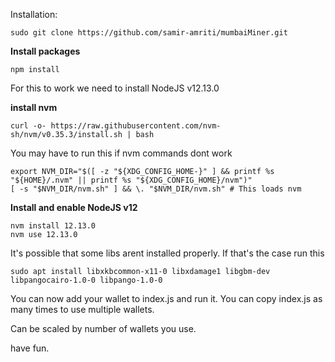 Installation:

```
sudo git clone https://github.com/samir-amriti/mumbaiMiner.git
```
**Install packages**
```
npm install
```

For this to work we need to install NodeJS v12.13.0

**install nvm**
```
curl -o- https://raw.githubusercontent.com/nvm-sh/nvm/v0.35.3/install.sh | bash
```

You may have to run this if nvm commands dont work
```
export NVM_DIR="$([ -z "${XDG_CONFIG_HOME-}" ] && printf %s "${HOME}/.nvm" || printf %s "${XDG_CONFIG_HOME}/nvm")"
[ -s "$NVM_DIR/nvm.sh" ] && \. "$NVM_DIR/nvm.sh" # This loads nvm
```

**Install and enable NodeJS v12**</br>
```
nvm install 12.13.0
nvm use 12.13.0
```
It's possible that some libs arent installed properly. If that's the case run this
```
sudo apt install libxkbcommon-x11-0 libxdamage1 libgbm-dev libpangocairo-1.0-0 libpango-1.0-0
```

You can now add your wallet to index.js and run it. You can copy index.js as many times to use multiple wallets.

Can be scaled by number of wallets you use.

have fun.
